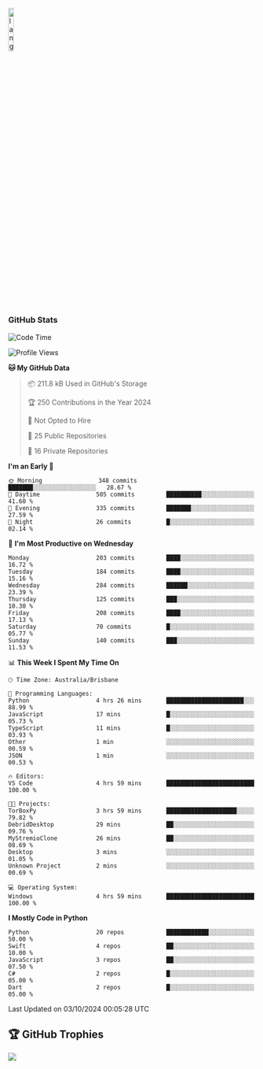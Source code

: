 <p align="left"><img width=15%" src="https://github.com/alansmathew/alansmathew/raw/master/lang.gif" alt="lang image here" /></p>

# <h3 align="left">GitHub Stats</h3>

<!--START_SECTION:waka-->
![Code Time](http://img.shields.io/badge/Code%20Time-461%20hrs%2040%20mins-blue)

![Profile Views](http://img.shields.io/badge/Profile%20Views-0-blue)

**🐱 My GitHub Data** 

> 📦 211.8 kB Used in GitHub's Storage 
 > 
> 🏆 250 Contributions in the Year 2024
 > 
> 🚫 Not Opted to Hire
 > 
> 📜 25 Public Repositories 
 > 
> 🔑 16 Private Repositories 
 > 
**I'm an Early 🐤** 

```text
🌞 Morning                348 commits         ███████░░░░░░░░░░░░░░░░░░   28.67 % 
🌆 Daytime                505 commits         ██████████░░░░░░░░░░░░░░░   41.60 % 
🌃 Evening                335 commits         ███████░░░░░░░░░░░░░░░░░░   27.59 % 
🌙 Night                  26 commits          █░░░░░░░░░░░░░░░░░░░░░░░░   02.14 % 
```
📅 **I'm Most Productive on Wednesday** 

```text
Monday                   203 commits         ████░░░░░░░░░░░░░░░░░░░░░   16.72 % 
Tuesday                  184 commits         ████░░░░░░░░░░░░░░░░░░░░░   15.16 % 
Wednesday                284 commits         ██████░░░░░░░░░░░░░░░░░░░   23.39 % 
Thursday                 125 commits         ███░░░░░░░░░░░░░░░░░░░░░░   10.30 % 
Friday                   208 commits         ████░░░░░░░░░░░░░░░░░░░░░   17.13 % 
Saturday                 70 commits          █░░░░░░░░░░░░░░░░░░░░░░░░   05.77 % 
Sunday                   140 commits         ███░░░░░░░░░░░░░░░░░░░░░░   11.53 % 
```


📊 **This Week I Spent My Time On** 

```text
🕑︎ Time Zone: Australia/Brisbane

💬 Programming Languages: 
Python                   4 hrs 26 mins       ██████████████████████░░░   88.99 % 
JavaScript               17 mins             █░░░░░░░░░░░░░░░░░░░░░░░░   05.73 % 
TypeScript               11 mins             █░░░░░░░░░░░░░░░░░░░░░░░░   03.93 % 
Other                    1 min               ░░░░░░░░░░░░░░░░░░░░░░░░░   00.59 % 
JSON                     1 min               ░░░░░░░░░░░░░░░░░░░░░░░░░   00.53 % 

🔥 Editors: 
VS Code                  4 hrs 59 mins       █████████████████████████   100.00 % 

🐱‍💻 Projects: 
TorBoxPy                 3 hrs 59 mins       ████████████████████░░░░░   79.82 % 
DebridDesktop            29 mins             ██░░░░░░░░░░░░░░░░░░░░░░░   09.76 % 
MyStremioClone           26 mins             ██░░░░░░░░░░░░░░░░░░░░░░░   08.69 % 
Desktop                  3 mins              ░░░░░░░░░░░░░░░░░░░░░░░░░   01.05 % 
Unknown Project          2 mins              ░░░░░░░░░░░░░░░░░░░░░░░░░   00.69 % 

💻 Operating System: 
Windows                  4 hrs 59 mins       █████████████████████████   100.00 % 
```

**I Mostly Code in Python** 

```text
Python                   20 repos            ████████████░░░░░░░░░░░░░   50.00 % 
Swift                    4 repos             ██░░░░░░░░░░░░░░░░░░░░░░░   10.00 % 
JavaScript               3 repos             ██░░░░░░░░░░░░░░░░░░░░░░░   07.50 % 
C#                       2 repos             █░░░░░░░░░░░░░░░░░░░░░░░░   05.00 % 
Dart                     2 repos             █░░░░░░░░░░░░░░░░░░░░░░░░   05.00 % 
```




 Last Updated on 03/10/2024 00:05:28 UTC
<!--END_SECTION:waka-->

## 🏆 GitHub Trophies

![](https://github-profile-trophy.vercel.app/?username=samh06&theme=discord&no-frame=true&no-bg=false&margin-w=4)
